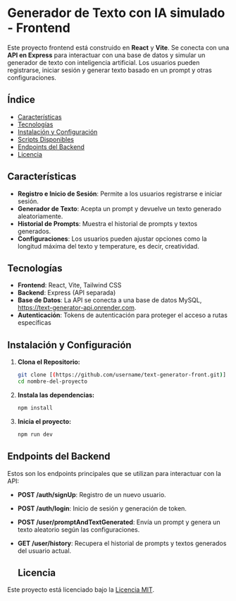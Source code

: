 # Generador de Texto con IA simulado - Frontend

Este proyecto frontend está construido en **React** y **Vite**. Se conecta con una **API en Express** para interactuar con una base de datos y simular un generador de texto con inteligencia artificial. Los usuarios pueden registrarse, iniciar sesión y generar texto basado en un prompt y otras configuraciones.

## Índice

- [Características](#características)
- [Tecnologías](#tecnologías)
- [Instalación y Configuración](#instalación-y-configuración)
- [Scripts Disponibles](#scripts-disponibles)
- [Endpoints del Backend](#endpoints-del-backend)
- [Licencia](#licencia)


## Características

- **Registro e Inicio de Sesión**: Permite a los usuarios registrarse e iniciar sesión.
- **Generador de Texto**: Acepta un prompt y devuelve un texto generado aleatoriamente.
- **Historial de Prompts**: Muestra el historial de prompts y textos generados.
- **Configuraciones**: Los usuarios pueden ajustar opciones como la longitud máxima del texto y temperature, es decir, creatividad.

## Tecnologías

- **Frontend**: React, Vite, Tailwind CSS
- **Backend**: Express (API separada)
- **Base de Datos**: La API se conecta a una base de datos MySQL, https://text-generator-api.onrender.com.
- **Autenticación**: Tokens de autenticación para proteger el acceso a rutas específicas

## Instalación y Configuración

1. **Clona el Repositorio:**
   ```bash
   git clone [(https://github.com/username/text-generator-front.git)]
   cd nombre-del-proyecto
   ```
2. **Instala las dependencias:**

    ```bash
    npm install
    ```
3. **Inicia el proyecto:**

    ```bash
    npm run dev
    ```
## Endpoints del Backend
Estos son los endpoints principales que se utilizan para interactuar con la API:
- **POST /auth/signUp**: Registro de un nuevo usuario.
- **POST /auth/login**: Inicio de sesión y generación de token.
- **POST /user/promptAndTextGenerated**: Envía un prompt y genera un texto aleatorio según las configuraciones.
- **GET /user/history**: Recupera el historial de prompts y textos generados del usuario actual.

  ## Licencia
Este proyecto está licenciado bajo la [Licencia MIT](LICENSE).
    
